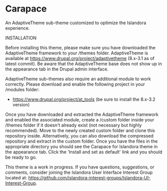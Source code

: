 # Carapace
An AdaptiveTheme sub-theme customized to optimize the Islandora experience.

INSTALLATION

Before installing this theme, please make sure you have downloaded the AdaptiveTheme framework to your /themes folder. AdaptiveTheme is available at https://www.drupal.org/project/adaptivetheme (8.x-3.1 as of latest commit). Be aware that the AdaptiveTheme base does not show up in the appearance tab in the Drupal admin interface.

AdaptiveTheme sub-themes also require an additional module to work correctly. Please download and enable the following project in your /modules folder:

- https://www.drupal.org/project/at_tools (be sure to install the 8.x-3.2 version)

Once you have downloaded and extracted the AdaptiveTheme framework and enabled the associated module, create a /custom folder inside your /themes folder if it doesn't already exist (not necessary but highly recommended). Move to the newly created custom folder and clone this repository inside. Alternatively, you can also download the compressed repository and extract in the custom folder. Once you have the files in the appropriate directory you should see the Carapace for Islandora theme in the appearance tab. Click the 'Install and set as default' link and you should be ready to go.

This theme is a work in progress. If you have questions, suggestions, or comments, consider joining the Islandora User Interface Interest Group located at: https://github.com/islandora-interest-groups/Islandora-UI-Interest-Group.
